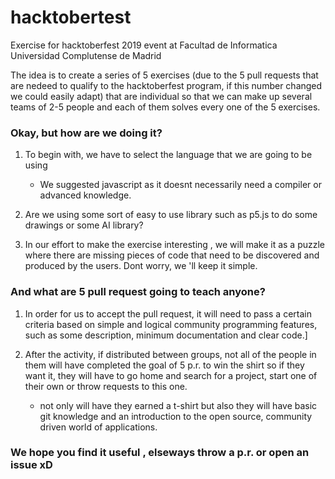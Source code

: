 # hacktobertest
Exercise for hacktoberfest 2019 event at Facultad de Informatica Universidad Complutense de Madrid

The idea is to create a series of 5 exercises (due to the 5 pull requests that are nedeed to qualify to the hacktoberfest program, if this number changed we could easily adapt) that are individual so that we can make up several teams of 2-5 people and each of them solves every one of the 5 exercises.

### Okay, but how are we doing it?

1. To begin with, we have to select the language that we are going to be using
    * We suggested javascript as it doesnt necessarily need a compiler or advanced knowledge.
2. Are we using some sort of easy to use library such as p5.js to do some drawings or some AI library?

3. In our effort to make the exercise interesting , we will make it as a puzzle where there are missing pieces of code that need to be discovered and produced by the users. Dont worry, we 'll keep it simple.

### And what are 5 pull request going to teach anyone?

1. In order for us to accept the pull request, it will need to pass a certain criteria based on simple and logical community programming features, such as some description, minimum documentation and clear code.]

2. After the activity, if distributed between groups, not all of the people in them will have completed the goal of 5 p.r. to win the shirt so if they want it, they will have to go home and search for a project, start one of their own or throw requests to this one. 
    * not only will have they earned a t-shirt but also they will have basic git knowledge and an introduction to the open source, community driven world of applications. 
    
### We hope you find it useful , elseways throw a p.r. or open an issue xD
  
